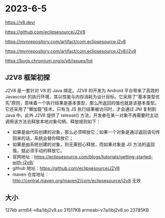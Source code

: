 # 2023-6-5

https://v8.dev/

https://github.com/eclipsesource/J2V8

https://mvnrepository.com/artifact/com.eclipsesource.j2v8

https://mvnrepository.com/artifact/com.eclipsesource.j2v8/j2v8

https://bugs.chromium.org/p/v8/issues/list

## J2V8 框架初探

J2V8 是一套针对 V8 的 Java 绑定。J2V8 的开发为 Android 平台带来了高效的 Javascript
的执行环境，其以性能与内存消耗为设计目标。它采用了“基本类型优先”原则，意味着一个执行结果是基本类型，那么所返回的值也就是该基本类型。它还采用了“懒加载”技术，只有当
JS 执行结果被访问时，才会通过 JNI 复制到 Java 中。此外 J2V8 提供了 release()
方法，开发者在某一对象不再需要时主动调用该方法去释放本地对象句柄，释放规则如下：

- 如果是由代码创建的对象，那么必须释放它；如果一个对象是通过返回语句传回来的话，系统会替你释放它；
- 如果是由系统创建的对象，则无需担心释放，而如果对象是 JS 方法的返回值，就必须手动的释放它。
- 官网地址：https://eclipsesource.com/blogs/tutorials/getting-started-with-j2v8/
- github 地址：https://github.com/eclipsesource/J2V8
- maven 仓库地址：http://central.maven.org/maven2/com/eclipsesource/j2v8 无效

## 大小

127kb
arm64-v8a/libj2v8.so 31517KB
armeabi-v7a/libj2v8.so 23785KB